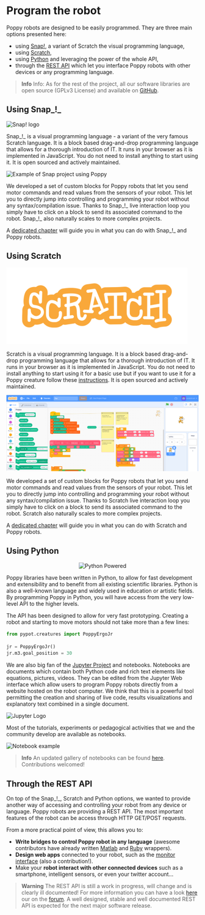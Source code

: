 # Program the robot

Poppy robots are designed to be easily programmed. They are three main options presented here:
* using [Snap!](#using-snap), a variant of Scratch the visual programming language,
* using [Scratch](#using-scratch),
* using [Python](#using-python) and leveraging the power of the whole API,
* through the [REST API](#through-the-rest-api) which let you  interface Poppy robots with other devices or any programming language.

>**Info** Info: As for the rest of the project, all our software libraries are open source (GPLv3 License) and available on [GitHub](https://github.com/poppy-project).


## Using Snap_!_

<img src="../img/logo/snap.png" alt="Snap! logo" height="200">

Snap_!_ is a visual programming language - a variant of the very famous Scratch language. It is a block based drag-and-drop programming language that allows for a thorough introduction of IT. It runs in your browser as it is implemented in JavaScript. You do not need to install anything to start using it. It is open sourced and actively maintained.

![Example of Snap project using Poppy](../img/snap/presentation.png)

We developed a set of custom blocks for Poppy robots that let you send motor commands and read values from the sensors of your robot. This let you to directly jump into controlling and programming your robot without any syntax/compilation issue. Thanks to Snap_!_ live interaction loop you simply have to click on a block to send its associated command to the robot. Snap_!_ also naturally scales to more complex projects.

A [dedicated chapter](../programming/snap.md) will guide you in what you can do with Snap_!_ and Poppy robots.

## Using Scratch

<img src="../img/logo/scratch.png" alt="Scratch logo" height="200">

Scratch is a visual programming language. It is a block based drag-and-drop programming language that allows for a thorough introduction of IT. It runs in your browser as it is implemented in JavaScript. You do not need to install anything to start using it for a basic use but if you want to use it for a Poppy creature follow these [instructions](https://github.com/poppy-project/scratch-poppy/blob/master/README.md). It is open sourced and actively maintained.

![Example of Scratch project using Poppy](../img/scratch/presentation.png)

We developed a set of custom blocks for Poppy robots that let you send motor commands and read values from the sensors of your robot. This let you to directly jump into controlling and programming your robot without any syntax/compilation issue. Thanks to Scratch live interaction loop you simply have to click on a block to send its associated command to the robot. Scratch also naturally scales to more complex projects.

A [dedicated chapter](../programming/scratch.md) will guide you in what you can do with Scratch and Poppy robots.

## Using Python

<p style="text-align:center">
<img src="../img/logo/python.png" alt="Python Powered" height="170">
</p>

Poppy libraries have been written in Python, to allow for fast development and extensibility and to benefit from all existing scientific libraries. Python is also a well-known language and widely used in education or artistic fields. By programming Poppy in Python, you will have access from the very low-level API to the higher levels.

The API has been designed to allow for very fast prototyping. Creating a robot and starting to move motors should not take more than a few lines:

```python
from pypot.creatures import PoppyErgoJr

jr = PoppyErgoJr()
jr.m3.goal_position = 30
```

<!-- Note: "Notebook documents" or “notebooks”, all lower case -->
We are also big fan of the [Jupyter Project](http://jupyter.org) and notebooks. Notebooks are documents which contain both Python code and rich text elements like equations, pictures, videos. They can be edited from the Jupyter Web interface which allow users to program Poppy robots directly from a website hosted on the robot computer. We think that this is a powerful tool permitting the creation and sharing of live code, results visualizations and explanatory text combined in a single document.

<img src="../img/logo/jupyter.png" alt="Jupyter Logo" height="150">

Most of the tutorials, experiments or pedagogical activities that we and the community develop are available as notebooks.

![Notebook example](../img/notebook-example.png)

> **Info** An updated gallery of notebooks can be found [here](../programming/notebooks.md). Contributions welcomed!

## Through the REST API

On top of the Snap_!_, Scratch and Python options, we wanted to provide another way of accessing and controlling your robot from any device or language. Poppy robots are providing a REST API. The most important features of the robot can be access through HTTP GET/POST requests.

From a more practical point of view, this allows you to:

* **Write bridges to control Poppy robot in any language** (awesome contributors have already written [Matlab](https://github.com/joelortizsosa/Connection-Poppy-Matlab) and [Ruby](https://github.com/poppy-project/pypot/tree/master/samples/REST/ruby) wrappers).
* **Design web apps** connected to your robot, such as the [monitor interface](https://github.com/poppy-project/poppy-monitor) (also a contribution!).
* Make your **robot interact with other connected devices** such as a smartphone, intelligent sensors, or even your twitter account...

> **Warning** The REST API is still a work in progress, will change and is clearly ill documented! For more information you can have a look [here](https://github.com/poppy-project/pypot/blob/master/REST-APIs.md) our on the [forum](https://forum.poppy-project.org). A well designed, stable and well documented REST API is expected for the next major software release.
